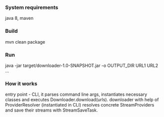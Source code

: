 ### System requirements

java 8, maven

### Build

mvn clean package

### Run

java -jar target/downloader-1.0-SNAPSHOT.jar -o OUTPUT_DIR URL1 URL2 ...

### How it works

entry point - CLI, it parses command line args, instantiates necessary classes and executes Downloader.download(urls).
downloader with help of ProviderResolver (instantiated in CLI) resolves concrete StreamProviders and save their streams with StreamSaveTask.
